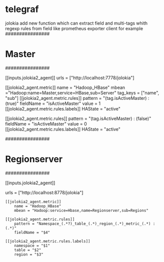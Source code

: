 # telegraf
jolokia  add new function which can extract field and multi-tags whith regexp rules from field like prometheus exporter client
for example 
################
# Master         #
################

[[inputs.jolokia2_agent]]
  urls = ["http://localhost:7778/jolokia"]

  [[jolokia2_agent.metric]]
    name = "Hadoop_HBase"
    mbean ="Hadoop:name=Master,service=HBase,sub=Server"
    tag_keys = ["name", "sub"]
  [[jolokia2_agent.metric.rules]]
    pattern = "(tag.isActiveMaster) : (true)"
    fieldName = "isActiveMaster"
    value = 1
  [[jolokia2_agent.metric.rules.labels]]
    HAState = "active"
    
  [[jolokia2_agent.metric.rules]]
    pattern = "(tag.isActiveMaster) : (false)"
    fieldName = "isActiveMaster"
    value = 0
  [[jolokia2_agent.metric.rules.labels]]
   HAState = "active"
 
################
# Regionserver   #
################

[[inputs.jolokia2_agent]]

  urls = ["http://localhost:8778/jolokia"]

	[[jolokia2_agent.metric]]
		name = "Hadoop_HBase"
		mbean = "Hadoop:service=Hbase,name=Regionserver,sub=Regions"

	[[jolokia2_agent.metric.rules]]
		pattern = "Namespace_(.*?)_table_(.*)_region_(.*)_metric_(.*) : (.*)"
		fieldName = "$4"
    
	[[jolokia2_agent.metric.rules.labels]]
		namespace = "$1"
		table = "$2"
		region = "$3"
